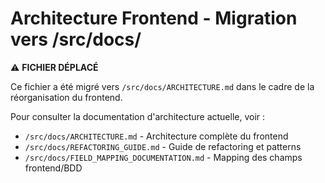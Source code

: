 # Architecture Frontend - Migration vers /src/docs/

⚠️ **FICHIER DÉPLACÉ**

Ce fichier a été migré vers `/src/docs/ARCHITECTURE.md` dans le cadre de la réorganisation du frontend.

Pour consulter la documentation d'architecture actuelle, voir :
- `/src/docs/ARCHITECTURE.md` - Architecture complète du frontend
- `/src/docs/REFACTORING_GUIDE.md` - Guide de refactoring et patterns
- `/src/docs/FIELD_MAPPING_DOCUMENTATION.md` - Mapping des champs frontend/BDD